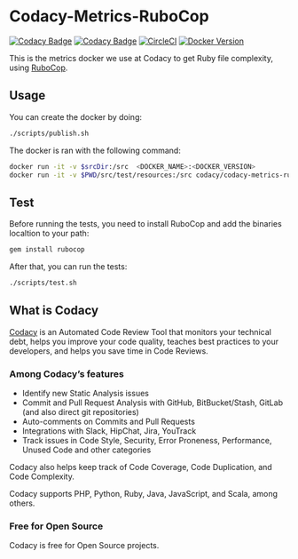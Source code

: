 # Codacy-Metrics-RuboCop

[![Codacy Badge](https://api.codacy.com/project/badge/Grade/fd298b945ab84dcda99642aa3ba125d5)](https://www.codacy.com/app/Codacy/codacy-metrics-rubocop?utm_source=github.com&amp;utm_medium=referral&amp;utm_content=codacy/codacy-metrics-rubocop&amp;utm_campaign=Badge_Grade)
[![Codacy Badge](https://api.codacy.com/project/badge/Coverage/fd298b945ab84dcda99642aa3ba125d5)](https://www.codacy.com/app/Codacy/codacy-metrics-rubocop?utm_source=github.com&utm_medium=referral&utm_content=codacy/codacy-metrics-rubocop&utm_campaign=Badge_Coverage)
[![CircleCI](https://circleci.com/gh/codacy/codacy-metrics-rubocop.svg?style=svg)](https://circleci.com/gh/codacy/codacy-metrics-rubocop)
[![Docker Version](https://images.microbadger.com/badges/version/codacy/codacy-metrics-rubocop.svg)](https://microbadger.com/images/codacy/codacy-metrics-rubocop "Get your own version badge on microbadger.com")

This is the metrics docker we use at Codacy to get Ruby file complexity, using [RuboCop](https://github.com/rubocop-hq/rubocop).

## Usage

You can create the docker by doing:

```bash
./scripts/publish.sh
```

The docker is ran with the following command:

```bash
docker run -it -v $srcDir:/src  <DOCKER_NAME>:<DOCKER_VERSION>
docker run -it -v $PWD/src/test/resources:/src codacy/codacy-metrics-rubocop:latest
```

## Test

Before running the tests, you need to install RuboCop
and add the binaries localtion to your path:

```bash
gem install rubocop
```

After that, you can run the tests:

```bash
./scripts/test.sh
```

## What is Codacy

[Codacy](https://www.codacy.com/) is an Automated Code Review Tool that monitors your technical debt, helps you improve your code quality, teaches best practices to your developers, and helps you save time in Code Reviews.

### Among Codacy’s features

- Identify new Static Analysis issues
- Commit and Pull Request Analysis with GitHub, BitBucket/Stash, GitLab (and also direct git repositories)
- Auto-comments on Commits and Pull Requests
- Integrations with Slack, HipChat, Jira, YouTrack
- Track issues in Code Style, Security, Error Proneness, Performance, Unused Code and other categories

Codacy also helps keep track of Code Coverage, Code Duplication, and Code Complexity.

Codacy supports PHP, Python, Ruby, Java, JavaScript, and Scala, among others.

### Free for Open Source

Codacy is free for Open Source projects.